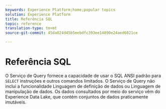 ```yaml
---
keywords: Experience Platform;home;popular topics
solution: Experience Platform
title: Referência SQL
topic: reference
translation-type: tm+mt
source-git-commit: 45da024d45b5eebdfc393ee14890e24aed6021ce

---
```



# Referência SQL

O Serviço de Query fornece a capacidade de usar o SQL ANSI padrão para `SELECT` instruções e outros comandos limitados. O Serviço de Query não inclui a funcionalidade Linguagem de definição de dados ou Linguagem de manipulação de dados. Os dados consultados por meio do serviço vêm do Experience Data Lake, que contém conjuntos de dados praticamente imutáveis.
